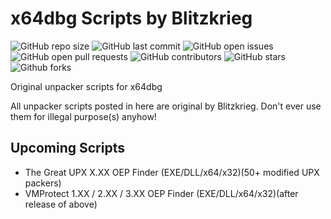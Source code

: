 # x64dbg Scripts by Blitzkrieg

![GitHub repo size](https://img.shields.io/github/repo-size/blitzkrieg99/x64dbg-Scripts-by-Blitzkrieg)
![GitHub last commit](https://img.shields.io/github/last-commit/blitzkrieg99/x64dbg-Scripts-by-Blitzkrieg)
![GitHub open issues](https://img.shields.io/github/issues-raw/blitzkrieg99/x64dbg-Scripts-by-Blitzkrieg)
![GitHub open pull requests](https://img.shields.io/github/issues-pr-raw/blitzkrieg99/x64dbg-Scripts-by-Blitzkrieg)
![GitHub contributors](https://img.shields.io/github/contributors/blitzkrieg99/x64dbg-Scripts-by-Blitzkrieg)
![GitHub stars](https://img.shields.io/github/stars/blitzkrieg99/x64dbg-Scripts-by-Blitzkrieg?style=social)
![Github forks](https://img.shields.io/github/forks/blitzkrieg99/x64dbg-Scripts-by-Blitzkrieg?style=social)

Original unpacker scripts for x64dbg

All unpacker scripts posted in here are original by Blitzkrieg.
Don't ever use them for illegal purpose(s) anyhow!

## Upcoming Scripts
* The Great UPX X.XX OEP Finder (EXE/DLL/x64/x32)(50+ modified UPX packers)
* VMProtect 1.XX / 2.XX / 3.XX OEP Finder (EXE/DLL/x64/x32)(after release of above)
